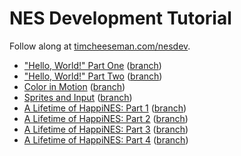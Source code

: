 # NES Development Tutorial

Follow along at [timcheeseman.com/nesdev](http://timcheeseman.com/nesdev).

 - ["Hello, World!" Part One](http://timcheeseman.com/nesdev/2016/01/18/hello-world-part-one.html) ([branch](https://github.com/cirla/nesdev/tree/hello_world))
 - ["Hello, World!" Part Two](http://timcheeseman.com/nesdev/2016/01/22/hello-world-part-two.html) ([branch](https://github.com/cirla/nesdev/tree/hello_world))
 - [Color in Motion](http://timcheeseman.com/nesdev/2016/02/06/color-in-motion.html) ([branch](https://github.com/cirla/nesdev/tree/color_in_motion))
 - [Sprites and Input](http://timcheeseman.com/nesdev/2016/02/22/sprites-and-input.html) ([branch](https://github.com/cirla/nesdev/tree/sprites_input))
 - [A Lifetime of HappiNES: Part 1](https://timcheeseman.com/nesdev/2018/01/18/a-lifetime-of-happines-part-one.html) ([branch](https://github.com/cirla/nesdev/tree/wedding))
 - [A Lifetime of HappiNES: Part 2](https://timcheeseman.com/nesdev/2018/02/03/a-lifetime-of-happines-part-two.html) ([branch](https://github.com/cirla/nesdev/tree/wedding))
 - [A Lifetime of HappiNES: Part 3](https://timcheeseman.com/nesdev/2018/02/08/a-lifetime-of-happines-part-three.html) ([branch](https://github.com/cirla/nesdev/tree/wedding))
 - [A Lifetime of HappiNES: Part 4](https://timcheeseman.com/nesdev/2018/03/08/a-lifetime-of-happines-part-four.html) ([branch](https://github.com/cirla/nesdev/tree/wedding))

